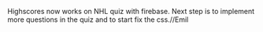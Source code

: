 Highscores now works on NHL quiz with firebase. Next step is to implement more questions in the quiz and to start fix the css.//Emil